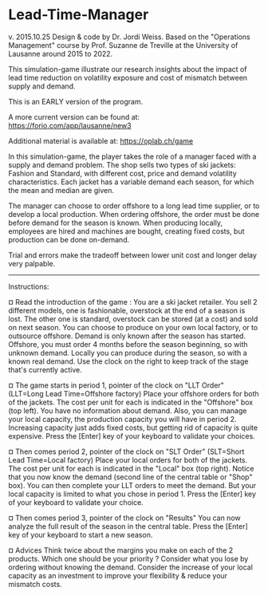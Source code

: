 # Lead-Time-Manager
v. 2015.10.25
Design & code by Dr. Jordi Weiss.
Based on the "Operations Management" course by Prof. Suzanne de Treville at the University of Lausanne around 2015 to 2022.

This simulation-game illustrate our research insights about the impact of lead time reduction on volatility exposure and cost of mismatch between supply and demand.

This is an EARLY version of the program. 

A more current version can be found at: https://forio.com/app/lausanne/new3

Additional material is available at: https://oplab.ch/game

In this simulation-game, the player takes the role of a manager faced with a supply and demand problem. The shop sells two types of ski jackets: Fashion and Standard, with different cost, price and demand volatility characteristics. Each jacket has a variable demand each season, for which the mean and median are given.

The manager can choose to order offshore to a long lead time supplier, or to develop a local production. When ordering offshore, the order must be done before demand for the season is known. When producing locally, employees are hired and machines are bought, creating fixed costs, but production can be done on-demand.

Trial and errors make the tradeoff between lower unit cost and longer delay very palpable.

--------------------------------------------------
Instructions:

¤ Read the introduction of the game :
	You are a ski jacket retailer.
	You sell 2 different models, one is fashionable, overstock at the end of a season is lost.
	The other one is standard, overstock can be stored (at a cost) and sold on next season.
	You can choose to produce on your own local factory, or to outsource offshore.
	Demand is only known after the season has started.
	Offshore, you must order 4 months before the season beginning, so with unknown demand.
	Locally you can produce during the season, so with a known real demand.
	Use the clock on the right to keep track of the stage that's currently active.

¤ The game starts in period 1, pointer of the clock on "LLT Order" (LLT=Long Lead Time=Offshore factory)
	Place your offshore orders for both of the jackets.
	The cost per unit for each is indicated in the "Offshore" box (top left).
	You have no information about demand.
	Also, you can manage your local capacity, the production capacity you will have in period 2.
	Increasing capacity just adds fixed costs, but getting rid of capacity is quite expensive.
	Press the [Enter] key of your keyboard to validate your choices.

¤ Then comes period 2, pointer of the clock on "SLT Order" (SLT=Short Lead Time=Local factory)
	Place your local orders for both of the jackets.
	The cost per unit for each is indicated in the "Local" box (top right).
	Notice that you now know the demand (second line of the central table or "Shop" box).
	You can then complete your LLT orders to meet the demand.
	But your local capacity is limited to what you chose in period 1.
	Press the [Enter] key of your keyboard to validate your choice.

¤ Then comes period 3, pointer of the clock on "Results"
	You can now analyze the full result of the season in the central table.
	Press the [Enter] key of your keyboard to start a new season.
	
¤ Advices
	Think twice about the margins you make on each of the 2 products. Which one should be your priority ?
	Consider what you lose by ordering without knowing the demand.
	Consider the increase of your local capacity as an investment to improve your flexibility & reduce your mismatch costs.
